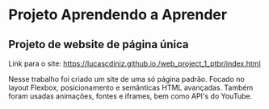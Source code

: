#  Projeto Aprendendo a Aprender
## Projeto de website de página única

Link para o site: https://lucascdiniz.github.io./web_project_1_ptbr/index.html

Nesse trabalho foi criado um site de uma só página padrão.
Focado no layout Flexbox, posicionamento e semânticas HTML
avançadas. Também foram usadas animações, fontes e iframes,
bem como API's do YouTube.
